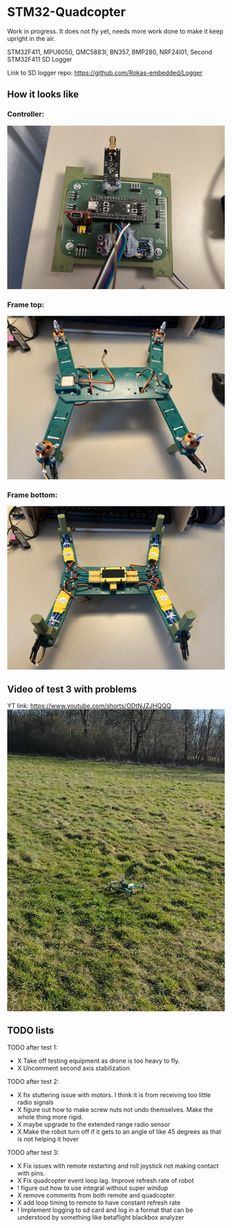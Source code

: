 # STM32-Quadcopter

Work in progress. It does not fly yet, needs more work done to make it keep upright in the air.

STM32F411, MPU6050, QMC5883l, BN357, BMP280, NRF24l01, Second STM32F411 SD Logger

Link to SD logger repo: https://github.com/Rokas-embedded/Logger

## How it looks like

### Controller:
![](./images/controller_with_sd.jpg)

### Frame top:
![](./images/frame_top.jpg)

### Frame bottom:
![](./images/frame_bottom.jpg)

## Video of test 3 with problems
YT link: https://www.youtube.com/shorts/ODtNJZJHQQQ
![Test 3 picture](./images/test3_image.png)


## TODO lists

TODO after test 1:
* X Take off testing equipment as drone is too heavy to fly.
* X Uncomment second axis stabilization

TODO after test 2:
* X fix stuttering issue with motors. I think it is from receiving too little radio signals
* X figure out how to make screw nuts not undo themselves. Make the whole thing more rigid.
* X maybe upgrade to the extended range radio sensor
* X Make the robot turn off if it gets to an angle of like 45 degrees as that is not helping it hover

TODO after test 3:
* X Fix issues with remote restarting and roll joystick not making contact with pins.
* X Fix quadcopter event loop lag. Improve refresh rate of robot
* ! figure out how to use integral without super windup
* X remove comments from both remote and quadcopter.
* X add loop timing to remote to have constant refresh rate
* ! Implement logging to sd card and log in a format that can be understood by something like betaflight blackbox analyzer